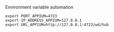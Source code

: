 Environment variable automation

	export PORT_APPIUM=4723
	export IP_ADDRESS_APPIUM=127.0.0.1
	export URL_APPIUM=http://127.0.0.1:4723/wd/hub